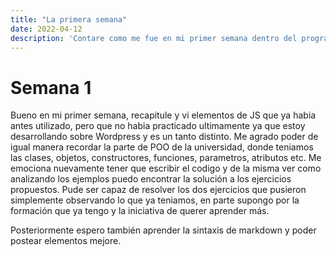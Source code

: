 ```yaml
---
title: "La primera semana"
date: 2022-04-12
description: 'Contare como me fue en mi primer semana dentro del programa de Backend'
---
```


# Semana 1
Bueno en mi primer semana, recapitule y vi elementos de JS que ya habia antes utilizado, pero que no habia practicado ultimamente ya que estoy desarrollando sobre Wordpress y es un tanto distinto.
Me agrado poder de igual manera recordar la parte de POO de la universidad, donde teniamos las clases, objetos, constructores, funciones, parametros, atributos etc.
Me emociona nuevamente tener que escribir el codigo y de la misma ver como analizando los ejemplos puedo encontrar la solución a los ejercicios propuestos.
Pude ser capaz de resolver los dos ejercicios que pusieron simplemente observando lo que ya teniamos, en parte supongo por la formación que ya tengo y la iniciativa de querer aprender más.

Posteriormente espero también aprender la sintaxis de markdown y poder postear elementos mejore.
